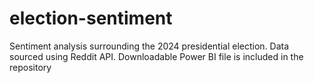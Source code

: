 # election-sentiment
 Sentiment analysis surrounding the 2024 presidential election. Data sourced using Reddit API. Downloadable Power BI file is included in the repository


